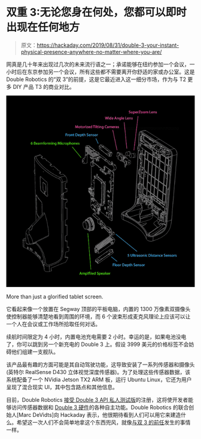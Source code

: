 # 双重 3:无论您身在何处，您都可以即时出现在任何地方

> 原文：<https://hackaday.com/2019/08/31/double-3-your-instant-physical-presence-anywhere-no-matter-where-you-are/>

网真是几十年来出现过几次的未来流行语之一；承诺能够在纽约参加一个会议，一小时后在东京参加另一个会议，所有这些都不需要离开你舒适的家或办公室。这是 Double Robotics 的“双 3”的前提，这是它最近进入这一细分市场，作为与 T2 更多 DIY 产品 T3 的商业对比。

[![](img/4b0c302ead70b57bbef9f59acbfee41d.png)](https://hackaday.com/wp-content/uploads/2019/08/double_3-wireframe.png)

More than just a glorified tablet screen.

它看起来像一个放置在 Segway 顶部的平板电脑，内置的 1300 万像素双摄像头使控制器能够清楚地看到周围的环境，而 6 个波束形成麦克风理论上应该可以让一个人在会议或工作场所拾取任何对话。

续航时间限定为 4 小时，内置电池充电需要 2 小时。幸运的是，如果电池没电了，你可以跳到另一个新充电的 Double 3 上。假设 3999 美元的价格标签不会妨碍他们组建一支舰队。

该产品最有趣的方面可能是其自动驾驶功能，这导致安装了一系列传感器和摄像头(英特尔 RealSense D430 立体视觉深度传感器)。为了处理这些传感器数据，该系统配备了一个 NVidia Jetson TX2 ARM 板，运行 Ubuntu Linux，它还为用户呈现了混合现实 UI，其中包含路点和其他信息。

目前，Double Robotics [接受 Double 3 API 私人测试版](http://www.doublerobotics.com/developer.html)的注册，这将使开发者能够访问传感器数据和 [Double 3 硬件](http://www.doublerobotics.com/tech-specs.html)的各种自主功能。Double Robotics 的联合创始人[Marc DeVidts]向 Hackaday 表示，他很期待看到人们可以用它来建造什么。希望这一次人们不会简单地拿这个东西兜风，就像[与双 3 的前任](https://hackaday.com/2014/11/26/telepresence-robot-demo-unit-breaks-free-of-its-confinement/)发生的事情一样。